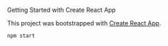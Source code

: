 Getting Started with Create React App

This project was bootstrapped with [Create React App](https://github.com/facebook/create-react-app).

 `npm start`










